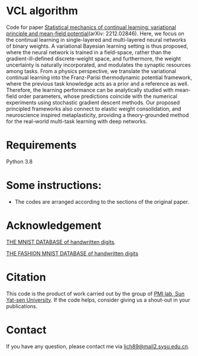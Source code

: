 # VCL algorithm
Code for paper [Statistical mechanics of continual learning: variational principle and mean-field potential](https://arxiv.org/abs/2212.02846)(arXiv: 2212.02846). Here, we focus on the continual learning in single-layered and multi-layered neural networks of binary weights. A variational Bayesian learning setting is thus proposed, where the neural network is trained in a field-space, rather than the gradient-ill-defined discrete-weight space, and furthermore, the weight uncertainty is naturally incorporated, and modulates the synaptic resources among tasks. From a physics perspective, we translate the variational continual learning into the Franz-Parisi thermodynamic potential framework, where the previous task knowledge acts as a prior and a reference as well. Therefore, the learning performance can be analytically studied with mean-field order parameters, whose predictions coincide with the numerical experiments using stochastic gradient descent methods. Our proposed principled frameworks also connect to elastic weight consolidation, and neuroscience inspired metaplasticity, providing a theory-grounded method for the real-world multi-task learning with deep networks.
# Requirements
Python 3.8
# Some instructions:
- The codes are arranged according to the sections of the original paper.
# Acknowledgement
[THE MNIST DATABASE of handwritten digits](http://yann.lecun.com/exdb/mnist/).

[THE FASHION MNIST DATABASE of handwritten digits](http://yann.lecun.com/exdb/mnist/)
# Citation
This code is the product of work carried out by the group of [PMI lab, Sun Yat-sen University](https://www.labxing.com/hphuang2018). If the code helps, consider giving us a shout-out in your publications.
# Contact
If you have any question, please contact me via lich89@mail2.sysu.edu.cn.
